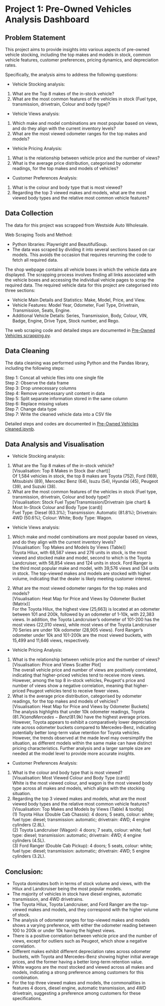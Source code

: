 # Project 1: Pre-Owned Vehicles Analysis Dashboard


## Problem Statement

This project aims to provide insights into various aspects of pre-owned vehicle stocking, including the top makes and models in stock, common vehicle features, customer preferences, pricing dynamics, and depreciation rates. <br/>

Specifically, the analysis aims to address the following questions:<br/>

- Vehicle Stocking analysis:
1. What are the Top 8 makes of the in-stock vehicle?
2. What are the most common features of the vehicles in stock (Fuel type, transmission, drivetrain, Colour and body type)?
- Vehicle Views analysis:
1. Which make and model combinations are most popular based on views, and do they align with the current inventory levels?
2. What are the most viewed odometer ranges for the top makes and models?
-  Vehicle Pricing Analysis:
1. What is the relationship between vehicle price and the number of views?
2. What is the average price distribution, categorised by odometer readings, for the top makes and models of vehicles?
- Customer Preferences Analysis:
1. What is the colour and body type that is most viewed?
2. Regarding the top 3 viewed makes and models, what are the most viewed body types and the relative most common vehicle features?

## Data Collection 

The data for this project was scrapped from Westside Auto Wholesale.<br/>

Web Scraping Tools and Method:
- Python libraries: Playwright and BeautifulSoup. <br/>
- The data was scraped by dividing it into several sections based on car models.
  This avoids the occasion that requires rerunning the code to fetch all required data.

The shop webpage contains all vehicle boxes in which the vehicle data are displayed. The scrapping process involves finding all links associated with the vehicle boxes and accessing the individual vehicle pages to scrap the required data. The required vehicle data for this project are categorised into three sections: 
- Vehicle Main Details and Statistics: Make, Model, Price, and View.
- Vehicle Features: Model Year, Odometer, Fuel Type, Drivetrain, Transmission, Seats, Engine.
- Additional Vehicle Details: Series, Transmission, Body, Colour, VIN, Badge, Engine, Drive Type, Stock number, and Rego.<br />

The web scraping code and detailed steps are documented in [Pre-Owned Vehicles scrapping.py](https://github.com/Brenda-Chuang/Brenda-s-Portfolio/blob/main/Pre-Owned%20Vehicles%20Project/Vehicle%20scrapping%20code/Pre-Owned%20Vehicles%20scrapping.py).<br/>

## Data Cleaning

The data cleaning was performed using Python and the Pandas library, including the following steps:<br/>

Step 1: Concat all vehicle files into one single file <br/>
Step 2: Observe the data frame <br/>
Step 3: Drop unnecessary columns <br/>
Step 4: Remove unnecessary unit content in data <br/>
Step 5: Split separate information stored in the same column <br/>
Step 6: Replace missing values <br/>
Step 7: Change data type <br/>
Step 7: Write the cleaned vehicle data into a CSV file <br/>

Detailed steps and codes are documented in [Pre-Owned Vehicles cleaned.ipynb](https://github.com/Brenda-Chuang/Brenda-s-Portfolio/blob/main/Pre-Owned%20Vehicles%20Project/Vehicle%20scrapping%20code/Pre-Owned%20Vehicles_cleaned.ipynb).<br/>

## Data Analysis and Visualisation

- Vehicle Stocking analysis:
1. What are the Top 8 makes of the in-stock vehicle?<br/>
[Visualisation: Top 8 Makes in Stock (bar chart)]<br/>
Of 1,584 vehicles in stock, the top 8 makes are Toyota (752), Ford (169), Mitsubishi (89), Mercedez Benz (64), Isuzu (54), Hyundai (45), Peugeot (39), and Suzuki (38).
2. What are the most common features of the vehicles in stock (Fuel type, transmission, drivetrain, Colour and body type)?<br/>
[Visualisation: Stock Fuel Type/Transmission/Drivetrain (pie chart) & Most In-Stock Colour and Body Type (card)]<br/>
Fuel Type: Diesel (63.3%); Transmission: Automatic (81.8%); Drivetrain: 4WD (50.6%); Colour: White; Body Type: Wagon.

- Vehicle Views analysis:
1. Which make and model combinations are most popular based on views, and do they align with the current inventory levels?<br/>
[Visualisation: Top Makes and Models by Views (Table)]<br/>
Toyota Hilux, with 68,587 views and 276 units in stock, is the most viewed and stocked make and model, second to which is the Toyota Landcruiser, with 58,854 views and 124 units in stock. Ford Ranger is the third most popular make and model, with 39,576 views and 134 units in stock.
The top-viewed makes and models are stocked with higher volume, indicating that the dealer is likely meeting customer interest.<br/>

2. What are the most viewed odometer ranges for the top makes and models?<br/>
[Visualisation: Heat Map for Price and Views by Odometer Bucket (Matrix)]<br/>
For the Toyota Hilux, the highest view (25,663) is located at an odometer between 101 and 200k, followed by an odometer of 1-10k, with 22,383 views. In addition, the Toyota Landcruiser’s odometer of 101-200 has the most views (22,010 views), while most views of the Toyota Landcruiser 70 Series are under 10k odometer (28,905 views). Ford Ranger’s odometer under 10k and 101-200k are the most viewed buckets, with 15,499 and 11,646 views, respectively.<br/>

- Vehicle Pricing Analysis:
1.	What is the relationship between vehicle price and the number of views?<br/>
[Visualisation: Price and Views Scatter Plot]<br/>
The overall vehicle price and number of views are positively correlated, indicating that higher-priced vehicles tend to receive more views. However, among the top 8 in-stock vehicles, Peugeot's price and number of views show a negative correlation, meaning that higher-priced Peugeot vehicles tend to receive fewer views.
2.	What is the average price distribution, categorised by odometer readings, for the top makes and models of vehicles?<br/>
[Visualisation: Heat Map for Price and Views by Odometer Buckets] <br/>
The analysis highlights that under 10k odometer readings, Toyota ($81.7k) and Mercedes-Benz ($81.9k) have the highest average prices. However, Toyota appears to exhibit a comparatively lower depreciation rate across odometer buckets compared to Mercedes-Benz, indicating potentially better long-term value retention for Toyota vehicles. However, the trends observed at the made level may oversimplify the situation, as different models within the same make can have distinct pricing characteristics. Further analysis and a larger sample size are needed at the model level to provide more accurate insights.

- Customer Preferences Analysis: 
1.	What is the colour and body type that is most viewed?<br/>
[Visualisation: Most Viewed Colour and Body Type (card)] <br/>
White is the most viewed colour, and wagon is the most viewed body type across all makes and models, which aligns with the stocking situation.<br/>
2.	Regarding the top 3 viewed makes and models, what are the most viewed body types and the relative most common vehicle features? <br/>
[Visualisation: Top Makes and Models by Views (Table) & tooltip] <br/>
(1)	Toyota Hilux (Double Cab Chassis): 4 doors; 5 seats, colour: white; fuel type: diesel; transmission: automatic; drivetrain: 4WD; 4 engine cylinders (2.8L). <br/>
(2)	Toyota Landcruiser (Wagon): 4 doors; 7 seats, colour: white; fuel type: diesel; transmission: automatic; drivetrain: 4WD; 4 engine cylinders (4.5L). <br/>
(3)	Ford Ranger (Double Cab Pickup): 4 doors; 5 seats, colour: white; fuel type: diesel; transmission: automatic; drivetrain: 4WD; 5 engine cylinders (3.2L). <br/>

## Conclusion:
-	Toyota dominates both in terms of stock volume and views, with the Hilux and Landcruiser being the most popular models.
-	The majority of vehicles in stock have diesel engines, automatic transmission, and 4WD drivetrains.
-	The Toyota Hilux, Toyota Landcruiser, and Ford Ranger are the top-viewed makes and models, and they correspond with the higher volume of stock.
-	The analysis of odometer ranges for top-viewed makes and models shows a varying preference, with either the odometer reading between 100 to 200k or under 10k having the highest views.
-	There is a positive correlation between vehicle price and the number of views, except for outliers such as Peugeot, which show a negative correlation.
-	Different makes exhibit different depreciation rates across odometer buckets, with Toyota and Mercedes-Benz showing higher initial average prices, and the former having a better long-term retention value.
-	White wagons are the most stocked and viewed across all makes and models, indicating a strong preference among customers for this combination.
-	For the top three viewed makes and models, the commonalities in features 4 doors, diesel engine, automatic transmission, and 4WD drivetrain, suggesting a preference among customers for these specifications.
